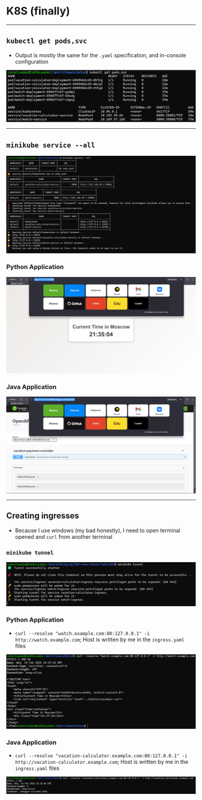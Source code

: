 # K8S (finally)

---

## `kubectl get pods,svc`

* Output is mostly the same for the `.yaml` specification, and in-console configuration

![img.png](res/pods_svc.png)

---

## `minikube service --all`

![img.png](res/service_all_minikube.png)

### Python Application

![img.png](res/python_app_raw_service.png)

### Java Application

![img.png](res/java_app_raw_service.png)

---

## Creating ingresses

* Because I use windows (my bad honestly), I need to open terminal opened and `curl` from another terminal

### `minikube tunnel`

![img.png](res/minikube_tunnel.png)

### Python Application

* `curl --resolve "watch.example.com:80:127.0.0.1" -i http://watch.example.com`; Host is written by me in
  the `ingress.yaml` files

![img.png](res/python_app_curl_access.png)

### Java Application

* `curl --resolve "vacation-calculator.example.com:80:127.0.0.1" -i http://vacation-calculator.example.com`; Host is
  written by me in the `ingress.yaml` files

![img.png](res/java_app_curl_access.png)

